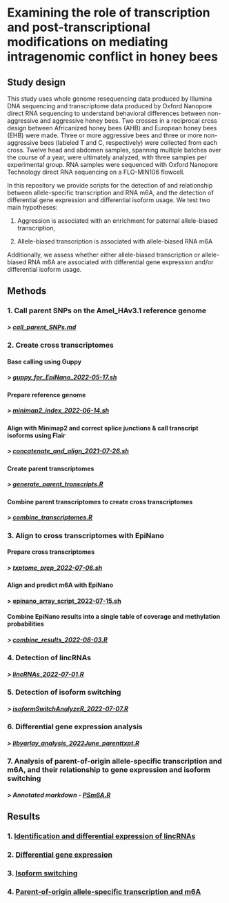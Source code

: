 # Examining the role of transcription and post-transcriptional modifications on mediating intragenomic conflict in honey bees

## Study design

This study uses whole genome resequencing data produced by Illumina DNA sequencing and transcriptome data produced by Oxford Nanopore direct RNA sequencing to understand behavioral differences between non-aggressive and aggressive honey bees. Two crosses in a reciprocal cross design between Africanized honey bees (AHB) and European honey bees (EHB) were made. Three or more aggressive bees and three or more non-aggressive bees (labeled T and C, respectively) were collected from each cross. Twelve head and abdomen samples, spanning multiple batches over the course of a year, were ultimately analyzed, with three samples per experimental group. RNA samples were sequenced with Oxford Nanopore Technology direct RNA sequencing on a FLO-MIN106 flowcell.

In this repository we provide scripts for the detection of and relationship between allele-specific transcription and RNA m6A, and the detection of differential gene expression and differential isoform usage. We test two main hypotheses:

1. Aggression is associated with an enrichment for paternal allele-biased transcription,

2. Allele-biased transcription is associated with allele-biased RNA m6A

Additionally, we assess whether either allele-biased transcription or allele-biased RNA m6A are associated with differential gene expression and/or differential isoform usage.

## Methods

### 1. Call parent SNPs on the Amel_HAv3.1 reference genome
##### > [call_parent_SNPs.md](src/call_parent_SNPs.md)

### 2. Create cross transcriptomes
#### Base calling using Guppy
##### > [guppy_for_EpiNano_2022-05-17.sh](src/guppy_for_EpiNano_2022-05-17.sh)
#### Prepare reference genome
##### > [minimap2_index_2022-06-14.sh](src/minimap2_index_2022-06-14.sh)
#### Align with Minimap2 and correct splice junctions & call transcript isoforms using Flair
##### > [concatenate_and_align_2021-07-26.sh](src/concatenate_and_align_2021-07-26.sh)
#### Create parent transcriptomes
##### > [generate_parent_transcripts.R](src/generate_parent_transcripts.R)
#### Combine parent transcriptomes to create cross transcriptomes
##### > [combine_transcriptomes.R](src/combine_transcriptomes.R)

### 3. Align to cross transcriptomes with EpiNano
#### Prepare cross transcriptomes
##### > [txptome_prep_2022-07-06.sh](src/txptome_prep_2022-07-06.sh)
#### Align and predict m6A with EpiNano
#### > [epinano_array_script_2022-07-15.sh](src/epinano_array_script_2022-07-15.sh)
#### Combine EpiNano results into a single table of coverage and methylation probabilities
##### > [combine_results_2022-08-03.R](src/combine_results_2022-08-03.R)

### 4. Detection of lincRNAs
##### > [lincRNAs_2022-07-01.R](src/lincRNAs_2022-07-01.R)

### 5. Detection of isoform switching
##### > [isoformSwitchAnalyzeR_2022-07-07.R](src/isoformSwitchAnalyzeR_2022-07-07.R)

### 6. Differential gene expression analysis
##### > [libyarlay_analysis_2022June_parenttxpt.R](src/libyarlay_analysis_2022June_parenttxpt.R)

### 7. Analysis of parent-of-origin allele-specific transcription and m6A, and their relationship to gene expression and isoform switching
##### > Annotated markdown - [PSm6A.R](reports/PSm6A.R)

## Results

### 1. [Identification and differential expression of lincRNAs](https://sbresnahan.github.io/allele-specific-transcription-and-m6A/reports/report_lincRNAs.html)

### 2. [Differential gene expression](https://sbresnahan.github.io/allele-specific-transcription-and-m6A/reports/report_Oxford_RNAseq_QC_DGE.html)

### 3. [Isoform switching](https://sbresnahan.github.io/allele-specific-transcription-and-m6A/reports/report_isoform_switch.html)

### 4. [Parent-of-origin allele-specific transcription and m6A](https://sbresnahan.github.io/allele-specific-transcription-and-m6A/reports/report_PSm6A.html)
